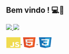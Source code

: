 ## Bem vindo ! 💻📱


<a href="https://github.com/lucasouteiro">
  <img height="180em" src="https://github-readme-stats.vercel.app/api?username=lucasouteiro&show_icons=true&theme=dark&include_all_commits=true&count_private=true"/>
  <img height="180em" src="https://github-readme-stats.vercel.app/api/top-langs/?username=lucasouteiro&layout=compact&langs_count=7&theme=dark"/>
</div>
  
  
  <br>
<div style="display: inline_block"><br>
  <img align="center" alt="lucas-js" height="30" width="40" src="https://raw.githubusercontent.com/devicons/devicon/master/icons/javascript/javascript-plain.svg">
  
  <img align="center" alt="lucas-HTML" height="30" width="40" src="https://raw.githubusercontent.com/devicons/devicon/master/icons/html5/html5-original.svg">
  
  <img align="center" alt="lucas-CSS" height="30" width="40" src="https://raw.githubusercontent.com/devicons/devicon/master/icons/css3/css3-original.svg">
  
</br>
